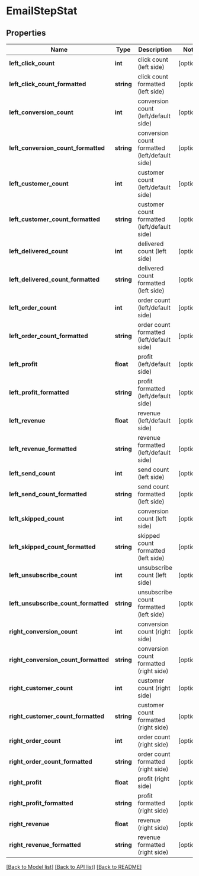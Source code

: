 # EmailStepStat

## Properties
Name | Type | Description | Notes
------------ | ------------- | ------------- | -------------
**left_click_count** | **int** | click count (left side) | [optional] 
**left_click_count_formatted** | **string** | click count formatted (left side) | [optional] 
**left_conversion_count** | **int** | conversion count (left/default side) | [optional] 
**left_conversion_count_formatted** | **string** | conversion count formatted (left/default side) | [optional] 
**left_customer_count** | **int** | customer count (left/default side) | [optional] 
**left_customer_count_formatted** | **string** | customer count formatted (left/default side) | [optional] 
**left_delivered_count** | **int** | delivered count (left side) | [optional] 
**left_delivered_count_formatted** | **string** | delivered count formatted (left side) | [optional] 
**left_order_count** | **int** | order count (left/default side) | [optional] 
**left_order_count_formatted** | **string** | order count formatted (left/default side) | [optional] 
**left_profit** | **float** | profit (left/default side) | [optional] 
**left_profit_formatted** | **string** | profit formatted (left/default side) | [optional] 
**left_revenue** | **float** | revenue (left/default side) | [optional] 
**left_revenue_formatted** | **string** | revenue formatted (left/default side) | [optional] 
**left_send_count** | **int** | send count (left side) | [optional] 
**left_send_count_formatted** | **string** | send count formatted (left side) | [optional] 
**left_skipped_count** | **int** | conversion count (left side) | [optional] 
**left_skipped_count_formatted** | **string** | skipped count formatted (left side) | [optional] 
**left_unsubscribe_count** | **int** | unsubscribe count (left side) | [optional] 
**left_unsubscribe_count_formatted** | **string** | unsubscribe count formatted (left side) | [optional] 
**right_conversion_count** | **int** | conversion count (right side) | [optional] 
**right_conversion_count_formatted** | **string** | conversion count formatted (right side) | [optional] 
**right_customer_count** | **int** | customer count (right side) | [optional] 
**right_customer_count_formatted** | **string** | customer count formatted (right side) | [optional] 
**right_order_count** | **int** | order count (right side) | [optional] 
**right_order_count_formatted** | **string** | order count formatted (right side) | [optional] 
**right_profit** | **float** | profit (right side) | [optional] 
**right_profit_formatted** | **string** | profit formatted (right side) | [optional] 
**right_revenue** | **float** | revenue (right side) | [optional] 
**right_revenue_formatted** | **string** | revenue formatted (right side) | [optional] 

[[Back to Model list]](../README.md#documentation-for-models) [[Back to API list]](../README.md#documentation-for-api-endpoints) [[Back to README]](../README.md)


